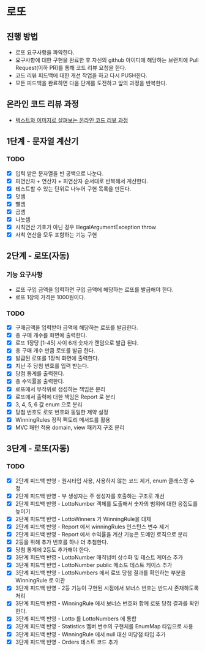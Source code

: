 # 로또
## 진행 방법
* 로또 요구사항을 파악한다.
* 요구사항에 대한 구현을 완료한 후 자신의 github 아이디에 해당하는 브랜치에 Pull Request(이하 PR)를 통해 코드 리뷰 요청을 한다.
* 코드 리뷰 피드백에 대한 개선 작업을 하고 다시 PUSH한다.
* 모든 피드백을 완료하면 다음 단계를 도전하고 앞의 과정을 반복한다.

## 온라인 코드 리뷰 과정
* [텍스트와 이미지로 살펴보는 온라인 코드 리뷰 과정](https://github.com/next-step/nextstep-docs/tree/master/codereview)

## 1단계 - 문자열 계산기

### TODO
- [x] 입력 받은 문자열을 빈 공백으로 나눈다.
- [x] 피연산자 + 연산자 + 피연산자 순서대로 반복해서 계산한다.
- [x] 테스트할 수 있는 단위로 나누어 구현 목록을 만든다. 
- [x] 덧셈 
- [x] 뺄셈 
- [x] 곱셈 
- [x] 나눗셈  
- [x] 사칙연산 기호가 아닌 경우 IllegalArgumentException throw 
- [x] 사칙 연산을 모두 포함하는 기능 구현

## 2단계 - 로또(자동)

### 기능 요구사항
- 로또 구입 금액을 입력하면 구입 금액에 해당하는 로또를 발급해야 한다.
- 로또 1장의 가격은 1000원이다.

### TODO
- [x] 구매금액을 입력받아 금액에 해당하는 로또를 발급한다.
- [x] 총 구매 개수를 화면에 출력한다.
- [x] 로또 1장당 [1-45] 사이 6개 숫자가 랜덤으로 발급 된다.
- [x] 총 구매 개수 만큼 로또를 발급 한다.
- [x] 발급된 로또를 1장씩 화면에 출력한다.
- [x] 지난 주 당첨 번호를 입력 받는다.
- [x] 당첨 통계를 출력한다.
- [x] 총 수익률을 출력한다.
- [x] 로또에서 무작위로 생성하는 책임은 분리
- [x] 로또에서 출력에 대한 책임은 Report 로 분리
- [x] 3, 4, 5, 6 값 enum 으로 분리
- [x] 당첨 번호도 로또 번호와 동일한 제약 설정
- [x] WinningRules 정적 팩토리 메서드를 활용
- [x] MVC 패턴 적용 domain, view 패키지 구조 분리

## 3단계 - 로또(자동)

### TODO
- [x] 2단계 피드백 반영 - 원시타입 사용, 사용하지 않는 코드 제거, enum 클래스명 수정
- [x] 2단계 피드백 반영 - 부 생성자는 주 생성자를 호출하는 구조로 개선
- [x] 2단계 피드백 반영 - LottoNumber 객체를 도출해서 숫자의 범위에 대한 응집도를 높이기 
- [x] 2단계 피드백 반영 - LottoWinners 가 WinningRule을 대체
- [x] 2단계 피드백 반영 - Report 에서 winningRules 인스턴스 변수 제거
- [x] 2단계 피드백 반영 - Report 에서 수익률을 계산 기능은 도메인 로직으로 분리
- [x] 2등을 위해 추가 번호를 하나 더 추첨한다.
- [x] 당첨 통계에 2등도 추가해야 한다.
- [x] 3단계 피드백 반영 - LottoNumber 매직넘버 상수화 및 테스트 케이스 추가
- [x] 3단계 피드백 반영 - LottoNumber public 메소드 테스트 케이스 추가
- [x] 3단계 피드백 반영 - LottoNumbers 에서 로또 당첨 결과를 확인하는 부분을 WinningRule 로 이관
- [x] 3단계 피드백 반영 - 2등 기능이 구현된 시점에서 보너스 번호는 반드시 존재하도록 처리
- [x] 3단계 피드백 반영 - WinningRule 에서 보너스 번호와 함께 로또 당첨 결과를 확인한다.
- [x] 3단계 피드백 반영 - Lotto 를 LottoNumbers 에 통합
- [x] 3단계 피드백 반영 - Statistics 멤버 변수의 구현체를 EnumMap 타입으로 사용
- [x] 3단계 피드백 반영 - WinningRule 에서 null 대신 미당첨 타입 추가
- [x] 3단계 피드백 반영 - Orders 테스트 코드 추가
